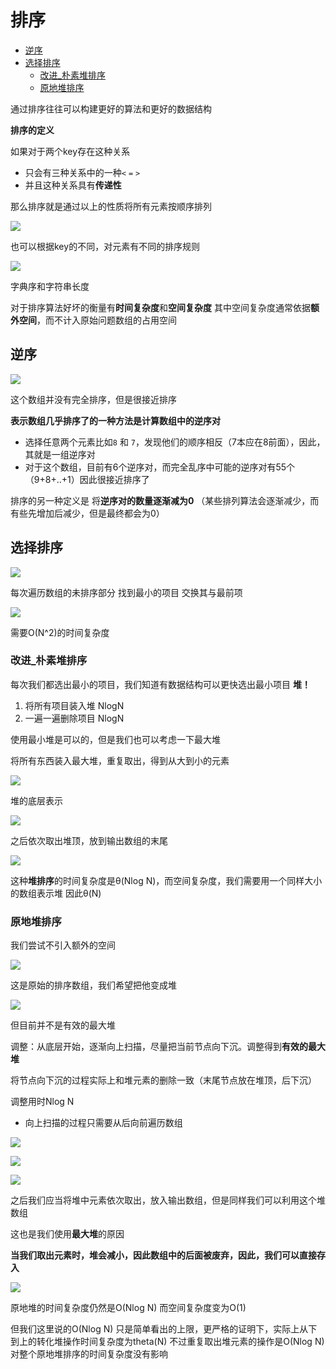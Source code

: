 # 排序
 
* [逆序](#逆序)
* [选择排序](#选择排序)
  * [改进_朴素堆排序](#改进_朴素堆排序)
  * [原地堆排序](#原地堆排序)

通过排序往往可以构建更好的算法和更好的数据结构

**排序的定义**

如果对于两个key存在这种关系

* 只会有三种关系中的一种`<` `=` `>`
* 并且这种关系具有**传递性**

那么排序就是通过以上的性质将所有元素按顺序排列

![](img/8792dfa1.png)

也可以根据key的不同，对元素有不同的排序规则

![](img/0afaebc2.png)

字典序和字符串长度

对于排序算法好坏的衡量有**时间复杂度**和**空间复杂度** 其中空间复杂度通常依据**额外空间**，而不计入原始问题数组的占用空间

## 逆序

![](img/fec58be4.png)

这个数组并没有完全排序，但是很接近排序

**表示数组几乎排序了的一种方法是计算数组中的逆序对**

* 选择任意两个元素比如`8` 和 `7`，发现他们的顺序相反（7本应在8前面），因此，其就是一组逆序对
* 对于这个数组，目前有6个逆序对，而完全乱序中可能的逆序对有55个（9+8+..+1）因此很接近排序了

排序的另一种定义是 将**逆序对的数量逐渐减为0** （某些排列算法会逐渐减少，而有些先增加后减少，但是最终都会为0）

## 选择排序

![](img/e6848815.png)

每次遍历数组的未排序部分 找到最小的项目 交换其与最前项

![](img/36829d7b.png)

需要O(N^2)的时间复杂度

### 改进_朴素堆排序

每次我们都选出最小的项目，我们知道有数据结构可以更快选出最小项目 **堆！**

1. 将所有项目装入堆 NlogN
2. 一遍一遍删除项目 NlogN

使用最小堆是可以的，但是我们也可以考虑一下最大堆

将所有东西装入最大堆，重复取出，得到从大到小的元素

![](img/379559bb.png)

堆的底层表示

![](img/45e44411.png)

之后依次取出堆顶，放到输出数组的末尾

![](img/3a7ad1c3.png)

这种**堆排序**的时间复杂度是θ(Nlog N)，而空间复杂度，我们需要用一个同样大小的数组表示堆 因此θ(N)

### 原地堆排序

我们尝试不引入额外的空间

![](img/eb2005f8.png)

这是原始的排序数组，我们希望把他变成堆

![](img/c2269d8c.png)

但目前并不是有效的最大堆

调整：从底层开始，逐渐向上扫描，尽量把当前节点向下沉。调整得到**有效的最大堆**

将节点向下沉的过程实际上和堆元素的删除一致（末尾节点放在堆顶，后下沉）

调整用时Nlog N

* 向上扫描的过程只需要从后向前遍历数组

![](img/d0aee6b2.png)

![](img/cd46a4aa.png)

![](img/b4df8bef.jpg)

之后我们应当将堆中元素依次取出，放入输出数组，但是同样我们可以利用这个堆数组

这也是我们使用**最大堆**的原因

**当我们取出元素时，堆会减小，因此数组中的后面被废弃，因此，我们可以直接存入**

![](img/da7aa020.jpg)

原地堆的时间复杂度仍然是O(Nlog N) 而空间复杂度变为O(1)

但我们这里说的O(Nlog N) 只是简单看出的上限，更严格的证明下，实际上从下到上的转化堆操作时间复杂度为theta(N) 不过重复取出堆元素的操作是O(Nlog N) 对整个原地堆排序的时间复杂度没有影响
